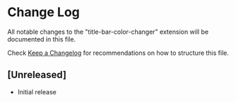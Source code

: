 # Change Log
All notable changes to the "title-bar-color-changer" extension will be documented in this file.

Check [Keep a Changelog](http://keepachangelog.com/) for recommendations on how to structure this file.

## [Unreleased]
- Initial release